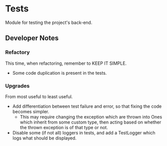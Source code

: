 # Tests

Module for testing the project's back-end.


## Developer Notes

### Refactory
This time, when refactoring, remember to KEEP IT SIMPLE. 

- Some code duplication is present in the tests.

### Upgrades
From most useful to least useful.

- Add differentiation between test failure and error, so that fixing the code becomes simpler.
  - This may require changing the exception which are thrown into Ones which inherit from some custom type, then acting based on whether the thrown exception is of that type or not.
- Disable some (if not all) loggers in tests, and add a TestLogger which logs what should be displayed.


